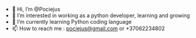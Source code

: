 - 👋 Hi, I’m @Pociejus
- 👀 I’m interested in working as a python developer, learning and growing
- 🌱 I’m currently learning Python coding language
- 📫 How to reach me : pociejus@gmail.com or +37062234802

<!---
Pociejus/Pociejus is a ✨ special ✨ repository because its `README.md` (this file) appears on your GitHub profile.
You can click the Preview link to take a look at your changes.
--->
